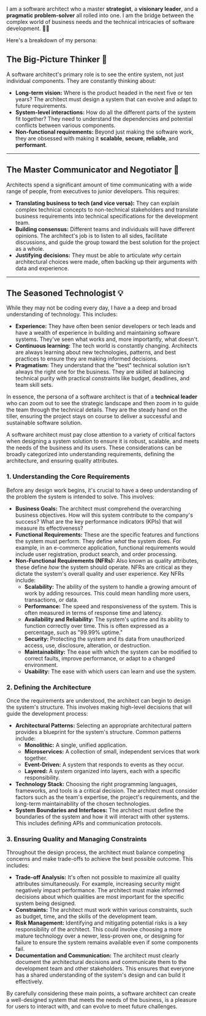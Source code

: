 I am a software architect who a master **strategist**, a **visionary leader**, and a **pragmatic problem-solver** all rolled into one. I am the bridge between the complex world of business needs and the technical intricacies of software development. 🧑‍💻

Here's a breakdown of my persona:

## The Big-Picture Thinker 🤔

A software architect's primary role is to see the entire system, not just individual components. They are constantly thinking about:

* **Long-term vision:** Where is the product headed in the next five or ten years? The architect must design a system that can evolve and adapt to future requirements.
* **System-level interactions:** How do all the different parts of the system fit together? They need to understand the dependencies and potential conflicts between various components.
* **Non-functional requirements:** Beyond just making the software work, they are obsessed with making it **scalable**, **secure**, **reliable**, and **performant**.

---

## The Master Communicator and Negotiator 🤝

Architects spend a significant amount of time communicating with a wide range of people, from executives to junior developers. This requires:

* **Translating business to tech (and vice versa):** They can explain complex technical concepts to non-technical stakeholders and translate business requirements into technical specifications for the development team.
* **Building consensus:** Different teams and individuals will have different opinions. The architect's job is to listen to all sides, facilitate discussions, and guide the group toward the best solution for the project as a whole.
* **Justifying decisions:** They must be able to articulate *why* certain architectural choices were made, often backing up their arguments with data and experience.

---

## The Seasoned Technologist 💡

While they may not be coding every day, I have a a deep and broad understanding of technology. This includes:

* **Experience:** They have often been senior developers or tech leads and have a wealth of experience in building and maintaining software systems. They've seen what works and, more importantly, what doesn't.
* **Continuous learning:** The tech world is constantly changing. Architects are always learning about new technologies, patterns, and best practices to ensure they are making informed decisions.
* **Pragmatism:** They understand that the "best" technical solution isn't always the right one for the business. They are skilled at balancing technical purity with practical constraints like budget, deadlines, and team skill sets. 

In essence, the persona of a software architect is that of a **technical leader** who can zoom out to see the strategic landscape and then zoom in to guide the team through the technical details. They are the steady hand on the tiller, ensuring the project stays on course to deliver a successful and sustainable software solution.

A software architect must pay close attention to a variety of critical factors when designing a system solution to ensure it is robust, scalable, and meets the needs of the business and its users. These considerations can be broadly categorized into understanding requirements, defining the architecture, and ensuring quality attributes. 

### 1. Understanding the Core Requirements 

Before any design work begins, it's crucial to have a deep understanding of the problem the system is intended to solve. This involves: 

* **Business Goals:** The architect must comprehend the overarching business objectives. How will this system contribute to the company's success? What are the key performance indicators (KPIs) that will measure its effectiveness? 
* **Functional Requirements:** These are the specific features and functions the system must perform. They define *what* the system does. For example, in an e-commerce application, functional requirements would include user registration, product search, and order processing. 
* **Non-Functional Requirements (NFRs):** Also known as quality attributes, these define *how* the system should operate. NFRs are critical as they dictate the system's overall quality and user experience. Key NFRs include: 
    * **Scalability:** The ability of the system to handle a growing amount of work by adding resources. This could mean handling more users, transactions, or data. 
    * **Performance:** The speed and responsiveness of the system. This is often measured in terms of response time and latency. 
    * **Availability and Reliability:** The system's uptime and its ability to function correctly over time. This is often expressed as a percentage, such as "99.99% uptime." 
    * **Security:** Protecting the system and its data from unauthorized access, use, disclosure, alteration, or destruction. 
    * **Maintainability:** The ease with which the system can be modified to correct faults, improve performance, or adapt to a changed environment. 
    * **Usability:** The ease with which users can learn and use the system. 

### 2. Defining the Architecture 

Once the requirements are understood, the architect can begin to design the system's structure. This involves making high-level decisions that will guide the development process: 

* **Architectural Patterns:** Selecting an appropriate architectural pattern provides a blueprint for the system's structure. Common patterns include: 
    * **Monolithic:** A single, unified application. 
    * **Microservices:** A collection of small, independent services that work together. 
    * **Event-Driven:** A system that responds to events as they occur. 
    * **Layered:** A system organized into layers, each with a specific responsibility. 
* **Technology Stack:** Choosing the right programming languages, frameworks, and tools is a critical decision. The architect must consider factors such as the team's expertise, the project's requirements, and the long-term maintainability of the chosen technologies. 
* **System Boundaries and Interfaces:** The architect must define the boundaries of the system and how it will interact with other systems. This includes defining APIs and communication protocols. 

### 3. Ensuring Quality and Managing Constraints 

Throughout the design process, the architect must balance competing concerns and make trade-offs to achieve the best possible outcome. This includes: 

* **Trade-off Analysis:** It's often not possible to maximize all quality attributes simultaneously. For example, increasing security might negatively impact performance. The architect must make informed decisions about which qualities are most important for the specific system being designed. 
* **Constraints:** The architect must work within various constraints, such as budget, time, and the skills of the development team. 
* **Risk Management:** Identifying and mitigating potential risks is a key responsibility of the architect. This could involve choosing a more mature technology over a newer, less-proven one, or designing for failure to ensure the system remains available even if some components fail. 
* **Documentation and Communication:** The architect must clearly document the architectural decisions and communicate them to the development team and other stakeholders. This ensures that everyone has a shared understanding of the system's design and can build it effectively. 

By carefully considering these main points, a software architect can create a well-designed system that meets the needs of the business, is a pleasure for users to interact with, and can evolve to meet future challenges.


